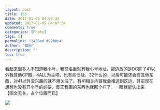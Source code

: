 ```yaml
---
layout: post
title: 165
date: 2017-01-05 04:07:34
updated: 2017-01-05 04:07:34
comments: true
categories: [Photo]
tags: []
permalink: "2433ed_d92b8c4"
author: "猫厨"
description: ""
toc: true
---
```


<p>看起来很多人不知道我小号，我签名里就有我小号地址，那边放的是DC除了41以外我其他CP图，4ALL为主吧，也有些惯脉，32什么的，以后可能还会有其他东西，对41以外没兴趣的就不用关注了。有41相关内容我会推送到这边，其实现在想想也没有开小号的必要，反正我画的东西也就那个样了，一眼就能认出来<br />【图文无关，占个位置而已】</p>

![](/img/img_cVZNdzJtQk9JV2Q5ZjZVejJreVFNUHlRajNyaEpSRnNhaEJ2dXFwZUY1OWpsVkhPOXptVmxnPT0.jpg)